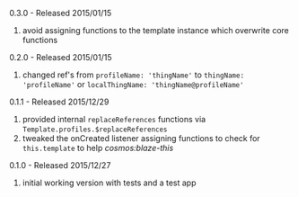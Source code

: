 0.3.0 - Released 2015/01/15

1. avoid assigning functions to the template instance which overwrite core functions


0.2.0 - Released 2015/01/15

1. changed ref's from `profileName: 'thingName'` to `thingName: 'profileName'` or `localThingName: 'thingName@profileName'`


0.1.1 - Released 2015/12/29

1. provided internal `replaceReferences` functions via `Template.profiles.$replaceReferences`
2. tweaked the onCreated listener assigning functions to check for `this.template` to help *cosmos:blaze-this*


0.1.0 - Released 2015/12/27

1. initial working version with tests and a test app
